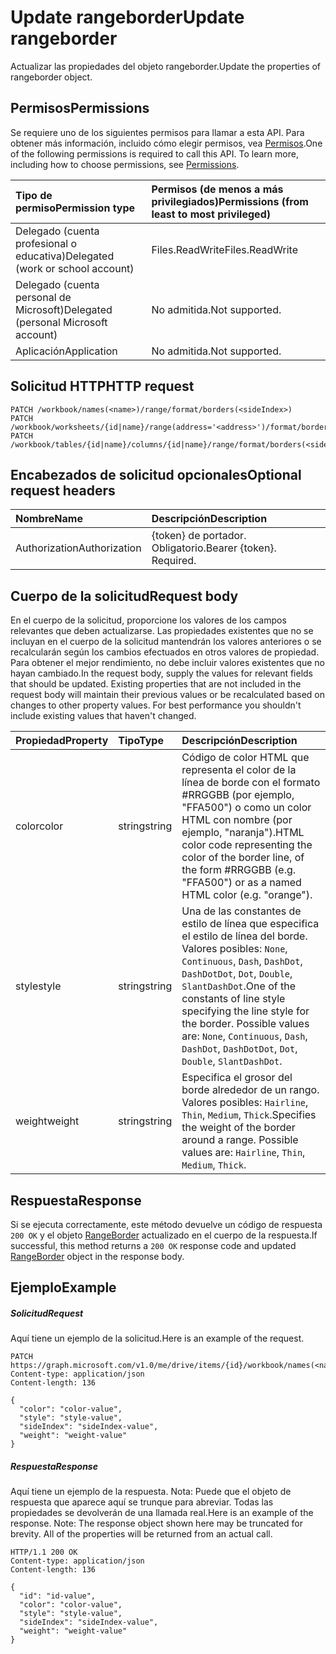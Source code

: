 # <a name="update-rangeborder"></a><span data-ttu-id="f93a8-101">Update rangeborder</span><span class="sxs-lookup"><span data-stu-id="f93a8-101">Update rangeborder</span></span>

<span data-ttu-id="f93a8-102">Actualizar las propiedades del objeto rangeborder.</span><span class="sxs-lookup"><span data-stu-id="f93a8-102">Update the properties of rangeborder object.</span></span>
## <a name="permissions"></a><span data-ttu-id="f93a8-103">Permisos</span><span class="sxs-lookup"><span data-stu-id="f93a8-103">Permissions</span></span>
<span data-ttu-id="f93a8-p101">Se requiere uno de los siguientes permisos para llamar a esta API. Para obtener más información, incluido cómo elegir permisos, vea [Permisos](../../../concepts/permissions_reference.md).</span><span class="sxs-lookup"><span data-stu-id="f93a8-p101">One of the following permissions is required to call this API. To learn more, including how to choose permissions, see [Permissions](../../../concepts/permissions_reference.md).</span></span>

|<span data-ttu-id="f93a8-106">Tipo de permiso</span><span class="sxs-lookup"><span data-stu-id="f93a8-106">Permission type</span></span>      | <span data-ttu-id="f93a8-107">Permisos (de menos a más privilegiados)</span><span class="sxs-lookup"><span data-stu-id="f93a8-107">Permissions (from least to most privileged)</span></span>              |
|:--------------------|:---------------------------------------------------------|
|<span data-ttu-id="f93a8-108">Delegado (cuenta profesional o educativa)</span><span class="sxs-lookup"><span data-stu-id="f93a8-108">Delegated (work or school account)</span></span> | <span data-ttu-id="f93a8-109">Files.ReadWrite</span><span class="sxs-lookup"><span data-stu-id="f93a8-109">Files.ReadWrite</span></span>    |
|<span data-ttu-id="f93a8-110">Delegado (cuenta personal de Microsoft)</span><span class="sxs-lookup"><span data-stu-id="f93a8-110">Delegated (personal Microsoft account)</span></span> | <span data-ttu-id="f93a8-111">No admitida.</span><span class="sxs-lookup"><span data-stu-id="f93a8-111">Not supported.</span></span>    |
|<span data-ttu-id="f93a8-112">Aplicación</span><span class="sxs-lookup"><span data-stu-id="f93a8-112">Application</span></span> | <span data-ttu-id="f93a8-113">No admitida.</span><span class="sxs-lookup"><span data-stu-id="f93a8-113">Not supported.</span></span> |

## <a name="http-request"></a><span data-ttu-id="f93a8-114">Solicitud HTTP</span><span class="sxs-lookup"><span data-stu-id="f93a8-114">HTTP request</span></span>
<!-- { "blockType": "ignored" } -->
```http
PATCH /workbook/names(<name>)/range/format/borders(<sideIndex>)
PATCH /workbook/worksheets/{id|name}/range(address='<address>')/format/borders(<sideIndex>)
PATCH /workbook/tables/{id|name}/columns/{id|name}/range/format/borders(<sideIndex>)
```
## <a name="optional-request-headers"></a><span data-ttu-id="f93a8-115">Encabezados de solicitud opcionales</span><span class="sxs-lookup"><span data-stu-id="f93a8-115">Optional request headers</span></span>
| <span data-ttu-id="f93a8-116">Nombre</span><span class="sxs-lookup"><span data-stu-id="f93a8-116">Name</span></span>       | <span data-ttu-id="f93a8-117">Descripción</span><span class="sxs-lookup"><span data-stu-id="f93a8-117">Description</span></span>|
|:-----------|:-----------|
| <span data-ttu-id="f93a8-118">Authorization</span><span class="sxs-lookup"><span data-stu-id="f93a8-118">Authorization</span></span>  | <span data-ttu-id="f93a8-p102">{token} de portador. Obligatorio.</span><span class="sxs-lookup"><span data-stu-id="f93a8-p102">Bearer {token}. Required.</span></span> |

## <a name="request-body"></a><span data-ttu-id="f93a8-121">Cuerpo de la solicitud</span><span class="sxs-lookup"><span data-stu-id="f93a8-121">Request body</span></span>
<span data-ttu-id="f93a8-p103">En el cuerpo de la solicitud, proporcione los valores de los campos relevantes que deben actualizarse. Las propiedades existentes que no se incluyan en el cuerpo de la solicitud mantendrán los valores anteriores o se recalcularán según los cambios efectuados en otros valores de propiedad. Para obtener el mejor rendimiento, no debe incluir valores existentes que no hayan cambiado.</span><span class="sxs-lookup"><span data-stu-id="f93a8-p103">In the request body, supply the values for relevant fields that should be updated. Existing properties that are not included in the request body will maintain their previous values or be recalculated based on changes to other property values. For best performance you shouldn't include existing values that haven't changed.</span></span>

| <span data-ttu-id="f93a8-125">Propiedad</span><span class="sxs-lookup"><span data-stu-id="f93a8-125">Property</span></span>     | <span data-ttu-id="f93a8-126">Tipo</span><span class="sxs-lookup"><span data-stu-id="f93a8-126">Type</span></span>   |<span data-ttu-id="f93a8-127">Descripción</span><span class="sxs-lookup"><span data-stu-id="f93a8-127">Description</span></span>|
|:---------------|:--------|:----------|
|<span data-ttu-id="f93a8-128">color</span><span class="sxs-lookup"><span data-stu-id="f93a8-128">color</span></span>|<span data-ttu-id="f93a8-129">string</span><span class="sxs-lookup"><span data-stu-id="f93a8-129">string</span></span>|<span data-ttu-id="f93a8-130">Código de color HTML que representa el color de la línea de borde con el formato #RRGGBB (por ejemplo, "FFA500") o como un color HTML con nombre (por ejemplo, "naranja").</span><span class="sxs-lookup"><span data-stu-id="f93a8-130">HTML color code representing the color of the border line, of the form #RRGGBB (e.g. "FFA500") or as a named HTML color (e.g. "orange").</span></span>|
|<span data-ttu-id="f93a8-131">style</span><span class="sxs-lookup"><span data-stu-id="f93a8-131">style</span></span>|<span data-ttu-id="f93a8-132">string</span><span class="sxs-lookup"><span data-stu-id="f93a8-132">string</span></span>|<span data-ttu-id="f93a8-p104">Una de las constantes de estilo de línea que especifica el estilo de línea del borde. Valores posibles: `None`, `Continuous`, `Dash`, `DashDot`, `DashDotDot`, `Dot`, `Double`, `SlantDashDot`.</span><span class="sxs-lookup"><span data-stu-id="f93a8-p104">One of the constants of line style specifying the line style for the border. Possible values are: `None`, `Continuous`, `Dash`, `DashDot`, `DashDotDot`, `Dot`, `Double`, `SlantDashDot`.</span></span>|
|<span data-ttu-id="f93a8-135">weight</span><span class="sxs-lookup"><span data-stu-id="f93a8-135">weight</span></span>|<span data-ttu-id="f93a8-136">string</span><span class="sxs-lookup"><span data-stu-id="f93a8-136">string</span></span>|<span data-ttu-id="f93a8-p105">Especifica el grosor del borde alrededor de un rango. Valores posibles: `Hairline`, `Thin`, `Medium`, `Thick`.</span><span class="sxs-lookup"><span data-stu-id="f93a8-p105">Specifies the weight of the border around a range. Possible values are: `Hairline`, `Thin`, `Medium`, `Thick`.</span></span>|

## <a name="response"></a><span data-ttu-id="f93a8-139">Respuesta</span><span class="sxs-lookup"><span data-stu-id="f93a8-139">Response</span></span>

<span data-ttu-id="f93a8-140">Si se ejecuta correctamente, este método devuelve un código de respuesta `200 OK` y el objeto [RangeBorder](../resources/rangeborder.md) actualizado en el cuerpo de la respuesta.</span><span class="sxs-lookup"><span data-stu-id="f93a8-140">If successful, this method returns a `200 OK` response code and updated [RangeBorder](../resources/rangeborder.md) object in the response body.</span></span>
## <a name="example"></a><span data-ttu-id="f93a8-141">Ejemplo</span><span class="sxs-lookup"><span data-stu-id="f93a8-141">Example</span></span>
##### <a name="request"></a><span data-ttu-id="f93a8-142">Solicitud</span><span class="sxs-lookup"><span data-stu-id="f93a8-142">Request</span></span>
<span data-ttu-id="f93a8-143">Aquí tiene un ejemplo de la solicitud.</span><span class="sxs-lookup"><span data-stu-id="f93a8-143">Here is an example of the request.</span></span>
<!-- {
  "blockType": "request",
  "name": "update_rangeborder"
}-->
```http
PATCH https://graph.microsoft.com/v1.0/me/drive/items/{id}/workbook/names(<name>)/range/format/borders(<sideIndex>)
Content-type: application/json
Content-length: 136

{
  "color": "color-value",
  "style": "style-value",
  "sideIndex": "sideIndex-value",
  "weight": "weight-value"
}
```
##### <a name="response"></a><span data-ttu-id="f93a8-144">Respuesta</span><span class="sxs-lookup"><span data-stu-id="f93a8-144">Response</span></span>
<span data-ttu-id="f93a8-p106">Aquí tiene un ejemplo de la respuesta. Nota: Puede que el objeto de respuesta que aparece aquí se trunque para abreviar. Todas las propiedades se devolverán de una llamada real.</span><span class="sxs-lookup"><span data-stu-id="f93a8-p106">Here is an example of the response. Note: The response object shown here may be truncated for brevity. All of the properties will be returned from an actual call.</span></span>
<!-- {
  "blockType": "response",
  "truncated": true,
  "@odata.type": "microsoft.graph.rangeBorder"
} -->
```http
HTTP/1.1 200 OK
Content-type: application/json
Content-length: 136

{
  "id": "id-value",
  "color": "color-value",
  "style": "style-value",
  "sideIndex": "sideIndex-value",
  "weight": "weight-value"
}
```

<!-- uuid: 8fcb5dbc-d5aa-4681-8e31-b001d5168d79
2015-10-25 14:57:30 UTC -->
<!-- {
  "type": "#page.annotation",
  "description": "Update rangeborder",
  "keywords": "",
  "section": "documentation",
  "tocPath": ""
}-->